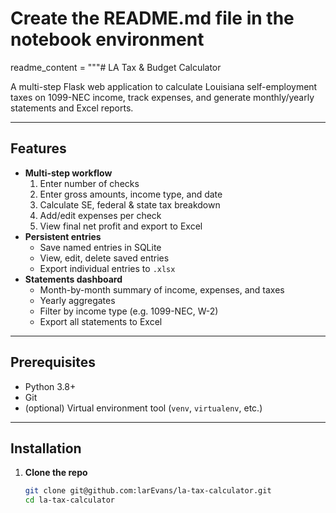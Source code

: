 # Create the README.md file in the notebook environment
readme_content = """# LA Tax & Budget Calculator

A multi-step Flask web application to calculate Louisiana self-employment taxes on 1099-NEC income, track expenses, and generate monthly/yearly statements and Excel reports.

---

## Features

- **Multi-step workflow**  
  1. Enter number of checks  
  2. Enter gross amounts, income type, and date  
  3. Calculate SE, federal & state tax breakdown  
  4. Add/edit expenses per check  
  5. View final net profit and export to Excel  
- **Persistent entries**  
  - Save named entries in SQLite  
  - View, edit, delete saved entries  
  - Export individual entries to `.xlsx`  
- **Statements dashboard**  
  - Month-by-month summary of income, expenses, and taxes  
  - Yearly aggregates  
  - Filter by income type (e.g. 1099-NEC, W-2)  
  - Export all statements to Excel  

---

## Prerequisites

- Python 3.8+  
- Git  
- (optional) Virtual environment tool (`venv`, `virtualenv`, etc.)

---

## Installation

1. **Clone the repo**  
   ```bash
   git clone git@github.com:larEvans/la-tax-calculator.git
   cd la-tax-calculator
